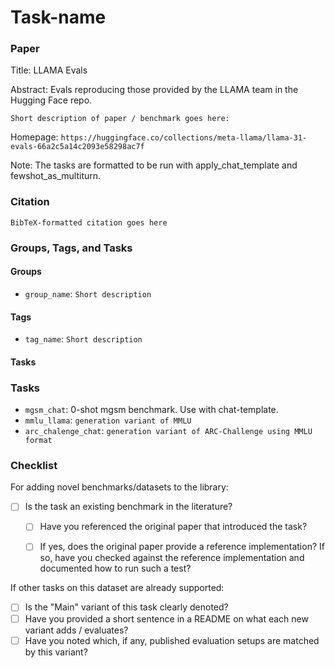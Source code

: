 # Task-name

### Paper

Title: LLAMA Evals

Abstract: Evals reproducing those provided by the LLAMA team in the Hugging Face repo.

`Short description of paper / benchmark goes here:`

Homepage: `https://huggingface.co/collections/meta-llama/llama-31-evals-66a2c5a14c2093e58298ac7f`

Note: The tasks are formatted to be run with apply_chat_template and fewshot_as_multiturn.
### Citation

```
BibTeX-formatted citation goes here
```

### Groups, Tags, and Tasks

#### Groups

* `group_name`: `Short description`

#### Tags

* `tag_name`: `Short description`

#### Tasks

### Tasks

* `mgsm_chat`: 0-shot mgsm benchmark. Use with chat-template.
* `mmlu_llama`: `generation variant of MMLU`
* `arc_chalenge_chat`: `generation variant of ARC-Challenge using MMLU format`

### Checklist

For adding novel benchmarks/datasets to the library:
* [ ] Is the task an existing benchmark in the literature?
  * [ ] Have you referenced the original paper that introduced the task?
  * [ ] If yes, does the original paper provide a reference implementation? If so, have you checked against the reference implementation and documented how to run such a test?


If other tasks on this dataset are already supported:
* [ ] Is the "Main" variant of this task clearly denoted?
* [ ] Have you provided a short sentence in a README on what each new variant adds / evaluates?
* [ ] Have you noted which, if any, published evaluation setups are matched by this variant?
